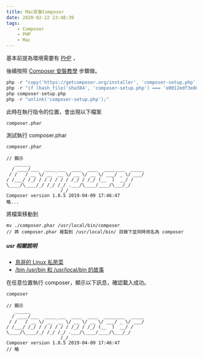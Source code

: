 ```yaml
---
title: Mac安裝Composer
date: 2020-02-22 23:48:39
tags:
    - Composer
    - PHP
    - Mac
---
```


基本前提為環境需要有 [PHP](https://www.php.net/) ，

後續按照 [Composer 安裝教學](https://getcomposer.org/download/) 步驟做。

<!-- more -->

```php
php -r "copy('https://getcomposer.org/installer', 'composer-setup.php');"
php -r "if (hash_file('sha384', 'composer-setup.php') === 'e0012edf3e80b6978849f5eff0d4b4e4c79ff1609dd1e613307e16318854d24ae64f26d17af3ef0bf7cfb710ca74755a') { echo 'Installer verified'; } else { echo 'Installer corrupt'; unlink('composer-setup.php'); } echo PHP_EOL;"
php composer-setup.php
php -r "unlink('composer-setup.php');"
```

此時在執行指令的位置，會出現以下檔案

```
composer.phar
```

測試執行 composer.phar
```
composer.phar

// 顯示
   ______
  / ____/___  ____ ___  ____  ____  ________  _____
 / /   / __ \/ __ `__ \/ __ \/ __ \/ ___/ _ \/ ___/
/ /___/ /_/ / / / / / / /_/ / /_/ (__  )  __/ /
\____/\____/_/ /_/ /_/ .___/\____/____/\___/_/
                    /_/
Composer version 1.8.5 2019-04-09 17:46:47
略...
```

將檔案移動到

```
mv ./composer.phar /usr/local/bin/composer
// 將 composer.phar 複製到 /usr/local/bin/ 目錄下並同時改名為 composer
```
##### usr 相關說明
- [鳥哥的 Linux 私房菜](http://linux.vbird.org/linux_basic/0210filepermission.php)
- [/bin /usr/bin 和 /usr/local/bin 的故事](https://www.kawabangga.com/posts/3777)


在任意位置執行 composer，顯示以下訊息，確認載入成功。
```
composer

// 顯示
   ______
  / ____/___  ____ ___  ____  ____  ________  _____
 / /   / __ \/ __ `__ \/ __ \/ __ \/ ___/ _ \/ ___/
/ /___/ /_/ / / / / / / /_/ / /_/ (__  )  __/ /
\____/\____/_/ /_/ /_/ .___/\____/____/\___/_/
                    /_/
Composer version 1.8.5 2019-04-09 17:46:47
// 略
```
